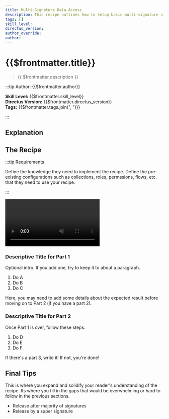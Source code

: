 ```yaml
---
title: Multi-Signature Data Access
description: This recipe outlines how to setup basic multi-signature sign-off within Directus.
tags: []
skill_level:
directus_version:
author_override:
author:
---
```


<!--

-->

# {{$frontmatter.title}}

> {{ $frontmatter.description }}

:::tip Author: {{$frontmatter.author}}

**Skill Level:** {{$frontmatter.skill_level}}\
**Directus Version:** {{$frontmatter.directus_version}}\
**Tags:** {{$frontmatter.tags.join(", ")}}

:::

## Explanation

<!--
See the VitePress docs to learn about its markdown options:
https://vitepress.vuejs.org/guide/markdown
-->

## The Recipe

:::tip Requirements

Define the knowledge they need to implement the recipe. Define the pre-existing configurations such as collections,
roles, permssions, flows, etc. that they need to use your recipe.

:::

<video autoplay playsinline muted loop controls>
	<source src="" type="video/mp4" />
</video>

<!--
VIDEO IS OPTIONAL: delete if not needed
-->

### Descriptive Title for Part 1

Optional intro. If you add one, try to keep it to about a paragraph.

1. Do A
2. Do B
3. Do C

Here, you may need to add some details about the expected result before moving on to Part 2 (if you have a part 2).

### Descriptive Title for Part 2

Once Part 1 is over, follow these steps.

1. Do D
2. Do E
3. Do F

If there's a part 3, write it! If not, you're done!

## Final Tips

This is where you expand and solidify your reader's understanding of the recipe. Its where you fill in the gaps that
would be overwhelming or hard to follow in the previous sections.

- Release after majority of signatures
- Release by a super signature
